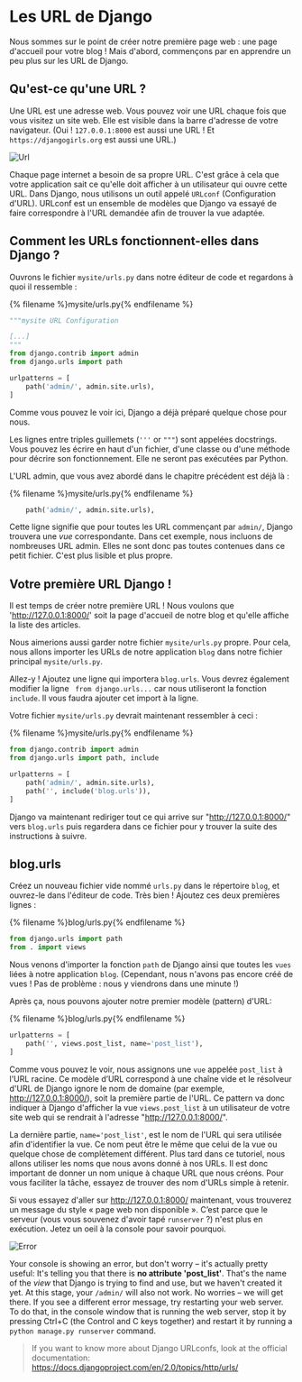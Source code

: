 # Les URL de Django

Nous sommes sur le point de créer notre première page web : une page d'accueil pour votre blog ! Mais d'abord, commençons par en apprendre un peu plus sur les URL de Django.

## Qu'est-ce qu'une URL ?

Une URL est une adresse web. Vous pouvez voir une URL chaque fois que vous visitez un site web. Elle est visible dans la barre d'adresse de votre navigateur. (Oui ! `127.0.0.1:8000` est aussi une URL ! Et `https://djangogirls.org` est aussi une URL.)

![Url](images/url.png)

Chaque page internet a besoin de sa propre URL. C'est grâce à cela que votre application sait ce qu'elle doit afficher à un utilisateur qui ouvre cette URL. Dans Django, nous utilisons un outil appelé `URLconf` (Configuration d'URL). URLconf est un ensemble de modèles que Django va essayé de faire correspondre à l'URL demandée afin de trouver la vue adaptée.

## Comment les URLs fonctionnent-elles dans Django ?

Ouvrons le fichier `mysite/urls.py` dans notre éditeur de code et regardons à quoi il ressemble :

{% filename %}mysite/urls.py{% endfilename %}

```python
"""mysite URL Configuration

[...]
"""
from django.contrib import admin
from django.urls import path

urlpatterns = [
    path('admin/', admin.site.urls),
]
```

Comme vous pouvez le voir ici, Django a déjà préparé quelque chose pour nous.

Les lignes entre triples guillemets (`'''` or `"""`) sont appelées docstrings. Vous pouvez les écrire en haut d'un fichier, d'une classe ou d'une méthode pour décrire son fonctionnement. Elle ne seront pas exécutées par Python.

L'URL admin, que vous avez abordé dans le chapitre précédent est déjà là :

{% filename %}mysite/urls.py{% endfilename %}

```python
    path('admin/', admin.site.urls),
```

Cette ligne signifie que pour toutes les URL commençant par `admin/`, Django trouvera une *vue* correspondante. Dans cet exemple, nous incluons de nombreuses URL admin. Elles ne sont donc pas toutes contenues dans ce petit fichier. C'est plus lisible et plus propre.

## Votre première URL Django !

Il est temps de créer notre première URL ! Nous voulons que 'http://127.0.0.1:8000/' soit la page d'accueil de notre blog et qu'elle affiche la liste des articles.

Nous aimerions aussi garder notre fichier `mysite/urls.py` propre. Pour cela, nous allons importer les URLs de notre application `blog` dans notre fichier principal `mysite/urls.py`.

Allez-y ! Ajoutez une ligne qui importera `blog.urls`. Vous devrez également modifier la ligne ` from django.urls...` car nous utiliseront la fonction `include`. Il vous faudra ajouter cet import à la ligne.

Votre fichier `mysite/urls.py` devrait maintenant ressembler à ceci :

{% filename %}mysite/urls.py{% endfilename %}

```python
from django.contrib import admin
from django.urls import path, include

urlpatterns = [
    path('admin/', admin.site.urls),
    path('', include('blog.urls')),
]
```

Django va maintenant rediriger tout ce qui arrive sur "http://127.0.0.1:8000/" vers `blog.urls` puis regardera dans ce fichier pour y trouver la suite des instructions à suivre.

## blog.urls

Créez un nouveau fichier vide nommé `urls.py` dans le répertoire `blog`, et ouvrez-le dans l'éditeur de code. Très bien ! Ajoutez ces deux premières lignes :

{% filename %}blog/urls.py{% endfilename %}

```python
from django.urls import path
from . import views
```

Nous venons d'importer la fonction `path` de Django ainsi que toutes les `vues` liées à notre application `blog`. (Cependant, nous n'avons pas encore créé de vues ! Pas de problème : nous y viendrons dans une minute !)

Après ça, nous pouvons ajouter notre premier modèle (pattern) d'URL:

{% filename %}blog/urls.py{% endfilename %}

```python
urlpatterns = [
    path('', views.post_list, name='post_list'),
]
```

Comme vous pouvez le voir, nous assignons une `vue` appelée `post_list` à l'URL racine. Ce modèle d’URL correspond à une chaîne vide et le résolveur d'URL de Django ignore le nom de domaine (par exemple, http://127.0.0.1:8000/), soit la première partie de l'URL. Ce pattern va donc indiquer à Django d'afficher la vue `views.post_list` à un utilisateur de votre site web qui se rendrait à l'adresse "http://127.0.0.1:8000/".

La dernière partie, `name='post_list'`, est le nom de l'URL qui sera utilisée afin d'identifier la vue. Ce nom peut être le même que celui de la vue ou quelque chose de complètement différent. Plus tard dans ce tutoriel, nous allons utiliser les noms que nous avons donné à nos URLs. Il est donc important de donner un nom unique à chaque URL que nous créons. Pour vous faciliter la tâche, essayez de trouver des nom d'URLs simple à retenir.

Si vous essayez d'aller sur http://127.0.0.1:8000/ maintenant, vous trouverez un message du style « page web non disponible ». C’est parce que le serveur (vous vous souvenez d'avoir tapé `runserver` ?) n'est plus en exécution. Jetez un oeil à la console pour savoir pourquoi.

![Error](images/error1.png)

Your console is showing an error, but don't worry – it's actually pretty useful: It's telling you that there is **no attribute 'post_list'**. That's the name of the *view* that Django is trying to find and use, but we haven't created it yet. At this stage, your `/admin/` will also not work. No worries – we will get there. If you see a different error message, try restarting your web server. To do that, in the console window that is running the web server, stop it by pressing Ctrl+C (the Control and C keys together) and restart it by running a `python manage.py runserver` command.

> If you want to know more about Django URLconfs, look at the official documentation: https://docs.djangoproject.com/en/2.0/topics/http/urls/